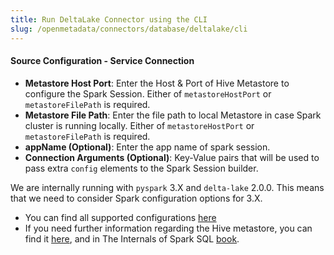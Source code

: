 ```yaml
---
title: Run DeltaLake Connector using the CLI
slug: /openmetadata/connectors/database/deltalake/cli
---
```


<ConnectorIntro connector="DeltaLake" goal="CLI" hasDBT="true" />

<Requirements />

<PythonMod connector="DeltaLake" module="deltalake" />

<MetadataIngestionServiceDev service="database" connector="DeltaLake" goal="CLI"/>

<h4>Source Configuration - Service Connection</h4>

- **Metastore Host Port**: Enter the Host & Port of Hive Metastore to configure the Spark Session. Either
  of `metastoreHostPort` or `metastoreFilePath` is required.
- **Metastore File Path**: Enter the file path to local Metastore in case Spark cluster is running locally. Either
  of `metastoreHostPort` or `metastoreFilePath` is required.
- **appName (Optional)**: Enter the app name of spark session.
- **Connection Arguments (Optional)**: Key-Value pairs that will be used to pass extra `config` elements to the Spark
  Session builder.

We are internally running with `pyspark` 3.X and `delta-lake` 2.0.0. This means that we need to consider Spark
configuration options for 3.X.

- You can find all supported configurations [here](https://spark.apache.org/docs/latest/configuration.html)
- If you need further information regarding the Hive metastore, you can find
  it [here](https://spark.apache.org/docs/3.0.0-preview/sql-data-sources-hive-tables.html), and in The Internals of
  Spark SQL [book](https://jaceklaskowski.gitbooks.io/mastering-spark-sql/content/spark-sql-hive-metastore.html).

<MetadataIngestionConfig service="database" connector="DeltaLake" goal="CLI" hasDBT="true"/>
